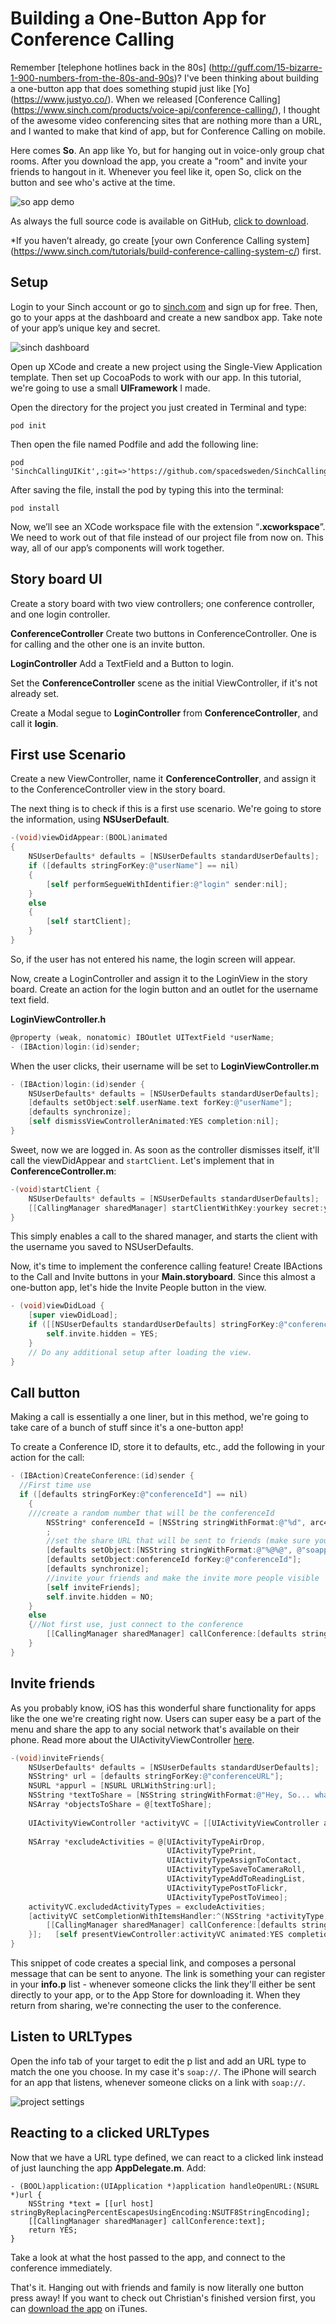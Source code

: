 # Building a One-Button App for Conference Calling

Remember [telephone hotlines back in the 80s] (http://guff.com/15-bizarre-1-900-numbers-from-the-80s-and-90s)? I've been thinking about building a one-button app that does something stupid just like [Yo] (https://www.justyo.co/). When we released [Conference Calling] (https://www.sinch.com/products/voice-api/conference-calling/), I thought of the awesome video conferencing sites that are nothing more than a URL, and I wanted to make that kind of app, but for Conference Calling on mobile.

Here comes **So**. An app like Yo, but for hanging out in voice-only group chat rooms. After you download the app, you create a "room" and invite your friends to hangout in it. Whenever you feel like it, open So, click on the button and see who's active at the time.

![so app demo](images/product_small.png) 

As always the full source code is available on GitHub, [click to download](https://github.com/sinch/ios-conferencecalling-so).

*If you haven’t already, go create [your own Conference Calling system] (https://www.sinch.com/tutorials/build-conference-calling-system-c/) first. 

## Setup 
Login to your Sinch account or go to [sinch.com](https://www.sinch.com/signup) and sign up for free. Then, go to your apps at the dashboard and create a new sandbox app. Take note of your app’s unique key and secret. 

![sinch dashboard](images/sandbox-apps.jpg)

Open up XCode and create a new project using the Single-View Application template. Then set up CocoaPods to work with our app. In this tutorial, we're going to use a small **UIFramework** I made.

Open the directory for the project you just created in Terminal and type:

```
pod init
```

Then open the file named Podfile and add the following line:

```
pod 'SinchCallingUIKit',:git=>'https://github.com/spacedsweden/SinchCallingUIKit.git'
```

After saving the file, install the pod by typing this into the terminal:

```
pod install
```

Now, we’ll see an XCode workspace file with the extension “**.xcworkspace**”. We need to work out of that file instead of our project file from now on. This way, all of our app’s components will work together.

## Story board UI
Create a story board with two view controllers; one conference controller, and one login controller.

**ConferenceController**
Create two buttons in ConferenceController. One is for calling and the other one is an invite button. 

**LoginController**
Add a TextField and a Button to login.

Set the **ConferenceController** scene as the initial ViewController, if it's not already set.

Create a Modal segue to **LoginController** from **ConferenceController**, and call it **login**.

## First use Scenario
Create a new ViewController, name it **ConferenceController**, and assign it to the ConferenceController view in the story board.

The next thing is to check if this is a first use scenario. We're going to store the information, using **NSUserDefault**.

```objectivec
-(void)viewDidAppear:(BOOL)animated
{
    NSUserDefaults* defaults = [NSUserDefaults standardUserDefaults];
    if ([defaults stringForKey:@"userName"] == nil)
    {
        [self performSegueWithIdentifier:@"login" sender:nil];
    }
    else
    {
        [self startClient];
    }
}
```
So, if the user has not entered his name, the login screen will appear.

Now, create a LoginController and assign it to the LoginView in the story board. Create an action for the login button and an outlet for the username text field. 

**LoginViewController.h**

```objectivec
@property (weak, nonatomic) IBOutlet UITextField *userName;
- (IBAction)login:(id)sender;
```

When the user clicks, their username will be set to
**LoginViewController.m**

```objectivec
- (IBAction)login:(id)sender {
    NSUserDefaults* defaults = [NSUserDefaults standardUserDefaults];
    [defaults setObject:self.userName.text forKey:@"userName"];
    [defaults synchronize];
    [self dismissViewControllerAnimated:YES completion:nil];
}
```

Sweet, now we are logged in. As soon as the controller dismisses itself, it'll call the viewDidAppear and `startClient`. Let's implement that in  **ConferenceController.m**:

```objectivec
-(void)startClient {
    NSUserDefaults* defaults = [NSUserDefaults standardUserDefaults];
    [[CallingManager sharedManager] startClientWithKey:yourkey secret:yoursecret userName:[defaults stringForKey:@"userName"] sandbox:NO launchOptions:nil];
}
```

This simply enables a call to the shared manager, and starts the client with the username you saved to NSUserDefaults.

Now, it's time to implement the conference calling feature! Create IBActions to the Call and Invite buttons in your **Main.storyboard**. Since this almost a one-button app, let's hide the Invite People button in the view.

```objectivec
- (void)viewDidLoad {
    [super viewDidLoad];
    if ([[NSUserDefaults standardUserDefaults] stringForKey:@"conferenceId"] == nil){
        self.invite.hidden = YES;
    }
    // Do any additional setup after loading the view.
}
```

## Call button
Making a call is essentially a one liner, but in this method, we're going to take care of a bunch of stuff since it's a one-button app!

To create a Conference ID, store it to defaults, etc., add the following in your action for the call: 

```objectivec
- (IBAction)CreateConference:(id)sender {
  //First time use
  if ([defaults stringForKey:@"conferenceId"] == nil)
    {
    ///create a random number that will be the conferenceId
        NSString* conferenceId = [NSString stringWithFormat:@"%d", arc4random_uniform(9000000) + 1000000];
        ;
        //set the share URL that will be sent to friends (make sure you create your own prefix, more about that later in the tutorial)
        [defaults setObject:[NSString stringWithFormat:@"%@%@", @"soapp://", conferenceId] forKey:@"conferenceURL"];
        [defaults setObject:conferenceId forKey:@"conferenceId"];
        [defaults synchronize];
        //invite your friends and make the invite more people visible
        [self inviteFriends];
        self.invite.hidden = NO;
    }
    else
    {//Not first use, just connect to the conference
        [[CallingManager sharedManager] callConference:[defaults stringForKey:@"conferenceId"]];
    }
}
```

## Invite friends
As you probably know, iOS has this wonderful share functionality for apps like the one we're creating right now. Users can super easy be a part of the menu and share the app to any social network that's available on their phone. Read more about the UIActivityViewController [here](http://www.codingexplorer.com/add-sharing-to-your-app-via-uiactivityviewcontroller/). 

```objectivec
-(void)inviteFriends{
    NSUserDefaults* defaults = [NSUserDefaults standardUserDefaults];
    NSString* url = [defaults stringForKey:@"conferenceURL"];
    NSURL *appurl = [NSURL URLWithString:url];
    NSString *textToShare = [NSString stringWithFormat:@"Hey, So... whats up, join %@ here\n/%@", appurl, [defaults stringForKey:@"userName"]];
    NSArray *objectsToShare = @[textToShare];
    
    UIActivityViewController *activityVC = [[UIActivityViewController alloc] initWithActivityItems:objectsToShare applicationActivities:nil];
    
    NSArray *excludeActivities = @[UIActivityTypeAirDrop,
                                   UIActivityTypePrint,
                                   UIActivityTypeAssignToContact,
                                   UIActivityTypeSaveToCameraRoll,
                                   UIActivityTypeAddToReadingList,
                                   UIActivityTypePostToFlickr,
                                   UIActivityTypePostToVimeo];
    activityVC.excludedActivityTypes = excludeActivities;
    [activityVC setCompletionWithItemsHandler:^(NSString *activityType, BOOL completed, NSArray *returnedItems, NSError *activityError) {
        [[CallingManager sharedManager] callConference:[defaults stringForKey:@"conferenceId"]];
    }];   [self presentViewController:activityVC animated:YES completion:nil];
}
```

This snippet of code creates a special link, and composes a personal message that can be sent to anyone. The link is something your can register in your **info.p** list - whenever someone clicks the link they'll either be sent directly to your app, or to the App Store for downloading it. When they return from sharing, we're connecting the user to the conference. 

## Listen to URLTypes
Open the info tab of your target to edit the p list and add an URL type to match the one you choose. In my case it's `soap://`. The iPhone will search for an app that listens, whenever someone clicks on a link with `soap://`.

![project settings](images/project.png)


## Reacting to a clicked URLTypes
Now that we have a URL type defined, we can react to a clicked link instead of just launching the app **AppDelegate.m**. Add:

```objectivc
- (BOOL)application:(UIApplication *)application handleOpenURL:(NSURL *)url {
    NSString *text = [[url host] stringByReplacingPercentEscapesUsingEncoding:NSUTF8StringEncoding];
    [[CallingManager sharedManager] callConference:text];
    return YES;
}
```

Take a look at what the host passed to the app, and connect to the conference immediately. 

That's it. Hanging out with friends and family is now literally one button press away! If you want to check out Christian's finished version first, you can [download the app](https://itunes.apple.com/us/app/so!/id1044103096?mt=8) on iTunes.


